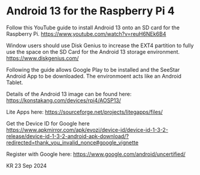 # Android 13 for the Raspberry Pi 4

Follow this YouTube guide to install Android 13 onto an SD card for the Raspberry Pi.
  https://www.youtube.com/watch?v=reuH6NEk6B4

Window users should use Disk Genius to increase the EXT4 partition to fully use the space on the SD Card for the Android 13 storage environment.
  https://www.diskgenius.com/

Following the guide allows Google Play to be installed and the SeeStar Android App to be downloaded.  The environmoent acts like an Android Tablet.


Details of the Android 13 image can be found here:
  https://konstakang.com/devices/rpi4/AOSP13/

Lite Apps here:
  https://sourceforge.net/projects/litegapps/files/

Get the Device ID for Google here
  https://www.apkmirror.com/apk/evozi/device-id/device-id-1-3-2-release/device-id-1-3-2-android-apk-download/?redirected=thank_you_invalid_nonce#google_vignette

Register with Google here:
  https://www.google.com/android/uncertified/

KR 23 Sep 2024
